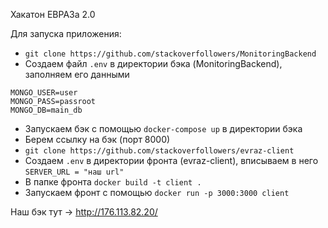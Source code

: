 Хакатон ЕВРАЗа 2.0

Для запуска приложения:
- `git clone https://github.com/stackoverfollowers/MonitoringBackend`
- Создаем файл `.env` в директории бэка (MonitoringBackend), заполняем его данными
```
MONGO_USER=user
MONGO_PASS=passroot
MONGO_DB=main_db
```
- Запускаем бэк с помощью `docker-compose up` в директории бэка
- Берем ссылку на бэк (порт 8000)
- `git clone https://github.com/stackoverfollowers/evraz-client`
- Создаем `.env` в директории фронта (evraz-client), вписываем в него 
`SERVER_URL = "наш url"`
- В папке фронта `docker build -t client .`
- Запускаем фронт с помощью `docker run -p 3000:3000 client`

Наш бэк тут -> http://176.113.82.20/
